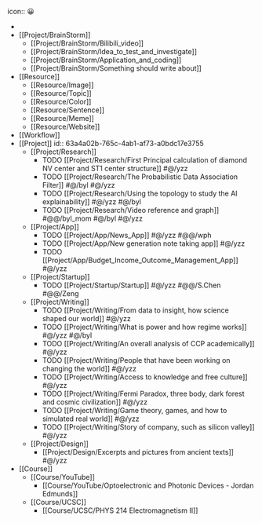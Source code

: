 icon:: 😀

-
- [[Project/BrainStorm]]
	- [[Project/BrainStorm/Bilibili_video]]
	- [[Project/BrainStorm/Idea_to_test_and_investigate]]
	- [[Project/BrainStorm/Application_and_coding]]
	- [[Project/BrainStorm/Something should write about]]
- [[Resource]]
	- [[Resource/Image]]
	- [[Resource/Topic]]
	- [[Resource/Color]]
	- [[Resource/Sentence]]
	- [[Resource/Meme]]
	- [[Resource/Website]]
- [[Workflow]]
- [[Project]]
  id:: 63a4a02b-765c-4ab1-af73-a0bdc17e3755
	- [[Project/Research]]
		- TODO [[Project/Research/First Principal calculation of diamond NV center and ST1 center structure]] #@/yzz
		- TODO [[Project/Research/The Probabilistic Data Association Filter]] #@/byl #@/yzz
		- TODO [[Project/Research/Using the topology to study the AI explainability]] #@/yzz #@/byl
		- TODO [[Project/Research/Video reference and graph]] #@@/byl_mom #@/byl #@/yzz
	- [[Project/App]]
		- TODO [[Project/App/News_App]] #@/yzz #@@/wph
		- TODO [[Project/App/New generation note taking app]] #@/yzz
		- TODO [[Project/App/Budget_Income_Outcome_Management_App]] #@/yzz
	- [[Project/Startup]]
		- TODO [[Project/Startup/Startup]] #@/yzz #@@/S.Chen #@@/Zeng
	- [[Project/Writing]]
		- TODO [[Project/Writing/From data to insight, how science shaped our world]] #@/yzz
		- TODO [[Project/Writing/What is power and how regime works]] #@/yzz #@/byl
		- TODO [[Project/Writing/An overall analysis of CCP academically]] #@/yzz
		- TODO [[Project/Writing/People that have been working on changing the world]] #@/yzz
		- TODO [[Project/Writing/Access to knowledge and free culture]] #@/yzz
		- TODO [[Project/Writing/Fermi Paradox, three body, dark forest and cosmic civilization]] #@/yzz
		- TODO [[Project/Writing/Game theory, games, and how to simulated real world]] #@/yzz
		- TODO [[Project/Writing/Story of company, such as silicon valley]] #@/yzz
	- [[Project/Design]]
		- [[Project/Design/Excerpts and pictures from ancient texts]] #@/yzz
- [[Course]]
	- [[Course/YouTube]]
		- [[Course/YouTube/Optoelectronic and Photonic Devices - Jordan Edmunds]]
	- [[Course/UCSC]]
		- [[Course/UCSC/PHYS 214 Electromagnetism II]]